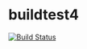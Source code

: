 # buildtest4
[![Build Status](https://travis-ci.org/optimistsc/buildtest4.svg?branch=master)](https://travis-ci.org/optimistsc/buildtest4)
